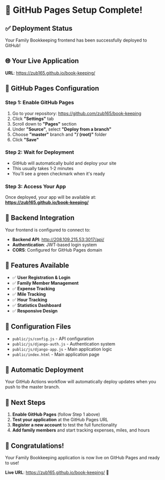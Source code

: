 # 🚀 GitHub Pages Setup Complete!

## ✅ Deployment Status
Your Family Bookkeeping frontend has been successfully deployed to GitHub!

## 🌐 Your Live Application
**URL**: https://zub165.github.io/book-keeping/

## 🔧 GitHub Pages Configuration

### Step 1: Enable GitHub Pages
1. Go to your repository: https://github.com/zub165/book-keeping
2. Click **"Settings"** tab
3. Scroll down to **"Pages"** section
4. Under **"Source"**, select **"Deploy from a branch"**
5. Choose **"master"** branch and **"/ (root)"** folder
6. Click **"Save"**

### Step 2: Wait for Deployment
- GitHub will automatically build and deploy your site
- This usually takes 1-2 minutes
- You'll see a green checkmark when it's ready

### Step 3: Access Your App
Once deployed, your app will be available at:
**https://zub165.github.io/book-keeping/**

## 🔗 Backend Integration
Your frontend is configured to connect to:
- **Backend API**: http://208.109.215.53:3017/api/
- **Authentication**: JWT-based login system
- **CORS**: Configured for GitHub Pages domain

## 📱 Features Available
- ✅ **User Registration & Login**
- ✅ **Family Member Management**
- ✅ **Expense Tracking**
- ✅ **Mile Tracking**
- ✅ **Hour Tracking**
- ✅ **Statistics Dashboard**
- ✅ **Responsive Design**

## 🔧 Configuration Files
- `public/js/config.js` - API configuration
- `public/js/django-auth.js` - Authentication system
- `public/js/django-app.js` - Main application logic
- `public/index.html` - Main application page

## 🚀 Automatic Deployment
Your GitHub Actions workflow will automatically deploy updates when you push to the master branch.

## 🎯 Next Steps
1. **Enable GitHub Pages** (follow Step 1 above)
2. **Test your application** at the GitHub Pages URL
3. **Register a new account** to test the full functionality
4. **Add family members** and start tracking expenses, miles, and hours

## 🎉 Congratulations!
Your Family Bookkeeping application is now live on GitHub Pages and ready to use!

**Live URL**: https://zub165.github.io/book-keeping/ 🚀
